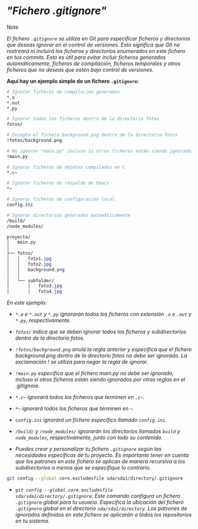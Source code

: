 <!-- Autor: Daniel Benjamin Perez Morales -->
<!-- GitHub: https://github.com/D4nitrix13 -->
<!-- GitLab: https://gitlab.com/D4nitrix13 -->
<!-- Correo electrónico: danielperezdev@proton.me -->

# ***"Fichero .gitignore"***

> [!NOTE]
> *El fichero `.gitignore` se utiliza en Git para especificar ficheros y directorios que deseas ignorar en el control de versiones. Esto significa que Git no rastreará ni incluirá los ficheros y directorios enumerados en este fichero en tus commits. Esto es útil para evitar incluir ficheros generados automáticamente, ficheros de compilación, ficheros temporales y otros ficheros que no deseas que estén bajo control de versiones.*

**Aquí hay un ejemplo simple de un fichero `.gitignore`:**

```bash
# Ignorar ficheros de compilación generados
*.o
*.out
*.py

# Ignorar todos los ficheros dentro de la directorio fotos
fotos/

# Excepto el fichero background.png dentro de la directorio fotos
!fotos/background.png

# No ignorar "main.py" incluso si otros ficheros están siendo ignorados
!main.py

# Ignorar ficheros de objetos compilados en C
*.c~

# Ignorar ficheros de respaldo de Emacs
*~

# Ignorar ficheros de configuración local
config.ini

# Ignorar directorios generados automáticamente
/build/
/node_modules/
```

```css
proyecto/
│   main.py
│
├── fotos/
│   │   foto1.jpg
│   │   foto2.jpg
│   │   background.png
│   │
│   └── subfolder/
│       │   foto3.jpg
│       │   foto4.jpg
```

*En este ejemplo:*

- *`*.o` e `*.out` y `*.py` ignorarán todos los ficheros con extensión `.o` e `.out` y `*.py`, respectivamente.*

- *`fotos/` indica que se deben ignorar todos los ficheros y subdirectorios dentro de la directorio fotos.*

- *`!fotos/background.png` anula la regla anterior y especifica que el fichero background.png dentro de la directorio fotos no debe ser ignorado. La exclamación ! se utiliza para negar la regla de ignorar.*

- *`!main.py` especifica que el fichero main.py no debe ser ignorado, incluso si otros ficheros están siendo ignorados por otras reglas en el .gitignore.*

- *`*.c~` ignorará todos los ficheros que terminen en `.c~`.*

- *`*~` ignorará todos los ficheros que terminen en `~`.*

- *`config.ini` ignorará un fichero específico llamado `config.ini`.*

- *`/build/` y `/node_modules/` ignorarán los directorios llamados `build` y `node_modules`, respectivamente, junto con todo su contenido.*

- *Puedes crear y personalizar tu fichero `.gitignore` según las necesidades específicas de tu proyecto. Es importante tener en cuenta que los patrones en este fichero se aplican de manera recursiva a los subdirectorios a menos que se especifique lo contrario.*

```bash
git config --global core.excludesfile sda/sda1/directory/.gitignore
```

- *`git config --global core.excludesfile sda/sda1/directory/.gitignore`: Este comando configura un fichero `.gitignore` global para tu usuario. Especifica la ubicación del fichero `.gitignore` global en el directorio `sda/sda1/directory`. Los patrones de ignorados definidos en este fichero se aplicarán a todos los repositorios en tu sistema.*
